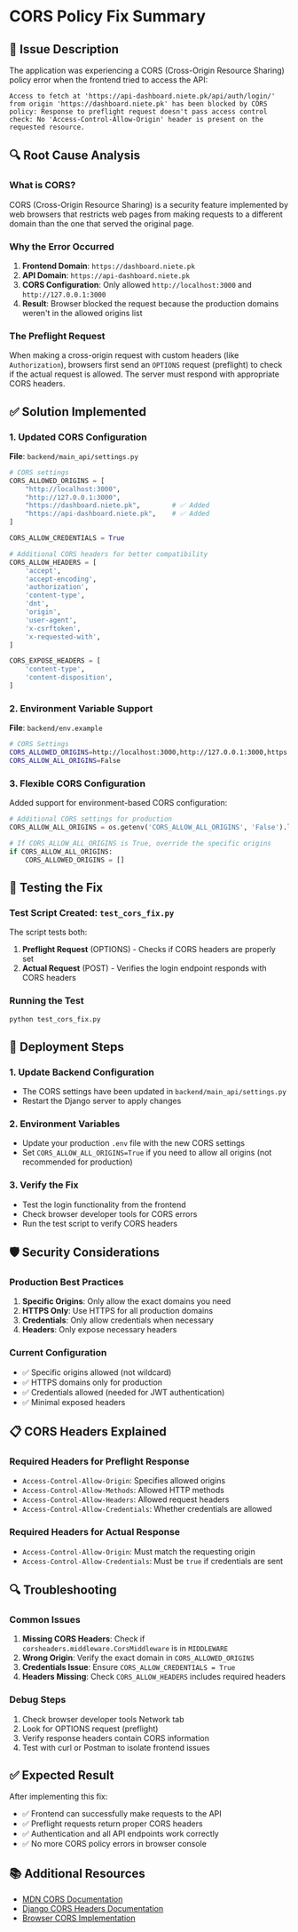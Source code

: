 # CORS Policy Fix Summary

## 🚨 **Issue Description**

The application was experiencing a CORS (Cross-Origin Resource Sharing) policy error when the frontend tried to access the API:

```
Access to fetch at 'https://api-dashboard.niete.pk/api/auth/login/' from origin 'https://dashboard.niete.pk' has been blocked by CORS policy: Response to preflight request doesn't pass access control check: No 'Access-Control-Allow-Origin' header is present on the requested resource.
```

## 🔍 **Root Cause Analysis**

### **What is CORS?**
CORS (Cross-Origin Resource Sharing) is a security feature implemented by web browsers that restricts web pages from making requests to a different domain than the one that served the original page.

### **Why the Error Occurred**
1. **Frontend Domain**: `https://dashboard.niete.pk`
2. **API Domain**: `https://api-dashboard.niete.pk`
3. **CORS Configuration**: Only allowed `http://localhost:3000` and `http://127.0.0.1:3000`
4. **Result**: Browser blocked the request because the production domains weren't in the allowed origins list

### **The Preflight Request**
When making a cross-origin request with custom headers (like `Authorization`), browsers first send an `OPTIONS` request (preflight) to check if the actual request is allowed. The server must respond with appropriate CORS headers.

## ✅ **Solution Implemented**

### **1. Updated CORS Configuration**

**File**: `backend/main_api/settings.py`

```python
# CORS settings
CORS_ALLOWED_ORIGINS = [
    "http://localhost:3000",
    "http://127.0.0.1:3000",
    "https://dashboard.niete.pk",        # ✅ Added
    "https://api-dashboard.niete.pk",    # ✅ Added
]

CORS_ALLOW_CREDENTIALS = True

# Additional CORS headers for better compatibility
CORS_ALLOW_HEADERS = [
    'accept',
    'accept-encoding',
    'authorization',
    'content-type',
    'dnt',
    'origin',
    'user-agent',
    'x-csrftoken',
    'x-requested-with',
]

CORS_EXPOSE_HEADERS = [
    'content-type',
    'content-disposition',
]
```

### **2. Environment Variable Support**

**File**: `backend/env.example`

```bash
# CORS Settings
CORS_ALLOWED_ORIGINS=http://localhost:3000,http://127.0.0.1:3000,https://dashboard.niete.pk,https://api-dashboard.niete.pk
CORS_ALLOW_ALL_ORIGINS=False
```

### **3. Flexible CORS Configuration**

Added support for environment-based CORS configuration:

```python
# Additional CORS settings for production
CORS_ALLOW_ALL_ORIGINS = os.getenv('CORS_ALLOW_ALL_ORIGINS', 'False').lower() == 'true'

# If CORS_ALLOW_ALL_ORIGINS is True, override the specific origins
if CORS_ALLOW_ALL_ORIGINS:
    CORS_ALLOWED_ORIGINS = []
```

## 🧪 **Testing the Fix**

### **Test Script Created**: `test_cors_fix.py`

The script tests both:
1. **Preflight Request** (OPTIONS) - Checks if CORS headers are properly set
2. **Actual Request** (POST) - Verifies the login endpoint responds with CORS headers

### **Running the Test**
```bash
python test_cors_fix.py
```

## 🔧 **Deployment Steps**

### **1. Update Backend Configuration**
- The CORS settings have been updated in `backend/main_api/settings.py`
- Restart the Django server to apply changes

### **2. Environment Variables**
- Update your production `.env` file with the new CORS settings
- Set `CORS_ALLOW_ALL_ORIGINS=True` if you need to allow all origins (not recommended for production)

### **3. Verify the Fix**
- Test the login functionality from the frontend
- Check browser developer tools for CORS errors
- Run the test script to verify CORS headers

## 🛡️ **Security Considerations**

### **Production Best Practices**
1. **Specific Origins**: Only allow the exact domains you need
2. **HTTPS Only**: Use HTTPS for all production domains
3. **Credentials**: Only allow credentials when necessary
4. **Headers**: Only expose necessary headers

### **Current Configuration**
- ✅ Specific origins allowed (not wildcard)
- ✅ HTTPS domains only for production
- ✅ Credentials allowed (needed for JWT authentication)
- ✅ Minimal exposed headers

## 📋 **CORS Headers Explained**

### **Required Headers for Preflight Response**
- `Access-Control-Allow-Origin`: Specifies allowed origins
- `Access-Control-Allow-Methods`: Allowed HTTP methods
- `Access-Control-Allow-Headers`: Allowed request headers
- `Access-Control-Allow-Credentials`: Whether credentials are allowed

### **Required Headers for Actual Response**
- `Access-Control-Allow-Origin`: Must match the requesting origin
- `Access-Control-Allow-Credentials`: Must be `true` if credentials are sent

## 🔍 **Troubleshooting**

### **Common Issues**
1. **Missing CORS Headers**: Check if `corsheaders.middleware.CorsMiddleware` is in `MIDDLEWARE`
2. **Wrong Origin**: Verify the exact domain in `CORS_ALLOWED_ORIGINS`
3. **Credentials Issue**: Ensure `CORS_ALLOW_CREDENTIALS = True`
4. **Headers Missing**: Check `CORS_ALLOW_HEADERS` includes required headers

### **Debug Steps**
1. Check browser developer tools Network tab
2. Look for OPTIONS request (preflight)
3. Verify response headers contain CORS information
4. Test with curl or Postman to isolate frontend issues

## ✅ **Expected Result**

After implementing this fix:
- ✅ Frontend can successfully make requests to the API
- ✅ Preflight requests return proper CORS headers
- ✅ Authentication and all API endpoints work correctly
- ✅ No more CORS policy errors in browser console

## 📚 **Additional Resources**

- [MDN CORS Documentation](https://developer.mozilla.org/en-US/docs/Web/HTTP/CORS)
- [Django CORS Headers Documentation](https://github.com/adamchainz/django-cors-headers)
- [Browser CORS Implementation](https://developer.mozilla.org/en-US/docs/Web/HTTP/CORS#Preflighted_requests) 